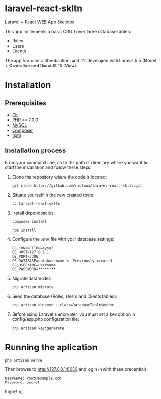 # laravel-react-skltn

Laravel + React WEB App Skeleton

This app implements a basic CRUD over three database tables:
* Roles
* Users
* Clients

The app has user authentication, and it's developed with Laravel 5.5 (Model + Controller) and ReactJS 16 (View).

# Installation

## Prerequisites
* [Git](https://git-scm.com/book/en/v2/Getting-Started-Installing-Git).
* [PHP](https://php.net/) >= 7.0.0
* [MySQL](https://dev.mysql.com/downloads/mysql/)
* [Composer](https://getcomposer.org/download/)
* [npm](https://www.npmjs.com/get-npm?utm_source=house&utm_medium=homepage&utm_campaign=free%20orgs&utm_term=Install%20npm)

## Installation process
From your command line, go to the path or directory where you want to start the installation and follow these steps:

1. Clone the repository where the code is located:

    ```
    git clone https://github.com/riotxoa/laravel-react-skltn.git
    ```

2. Situate yourself in the new created route:

    ```
    cd laravel-react-skltn
    ```

3. Install dependencies:

    ```
    composer install
    ```

    ```
    npm install
    ```

4. Configure the .env file with your database settings:

    ```
    DB_CONNECTION=mysql
    DB_HOST=127.0.0.1
    DB_PORT=3306
    DB_DATABASE=databasename <- Previously created
    DB_USERNAME=username
    DB_PASSWORD=********
    ```

5. Migrate datamodel:

    ```
    php artisan migrate
    ```

6. Seed the database (Roles, Users and Clients tables):

    ```
    php artisan db:seed --class=DatabaseTableSeeder
    ```

7. Before using Laravel's encrypter, you must set a key option in config/app.php configuration file:
    ```
    php artisan key:generate
    ```

# Running the aplication

    php artisan serve


Then browse to http://127.0.0.1:8000 and login in with these credentials:

    Username: root@example.com
    Password: secret

Enjoy! =)
